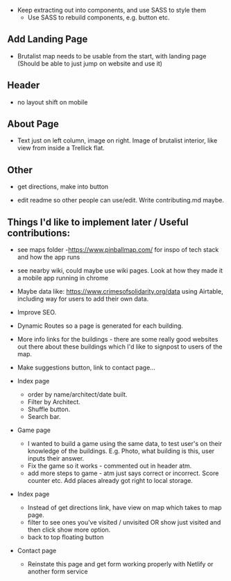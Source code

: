 - Keep extracting out into components, and use SASS to style them
  - Use SASS to rebuild components, e.g. button etc.

## Add Landing Page

- Brutalist map needs to be usable from the start, with landing page (Should be able to just jump on website and use it)

## Header

- no layout shift on mobile

## About Page

- Text just on left column, image on right. Image of brutalist interior, like view from inside a Trellick flat.

## Other

- get directions, make into button

- edit readme so other people can use/edit. Write contributing.md maybe.

## Things I'd like to implement later / Useful contributions:

- see maps folder -https://www.pinballmap.com/ for inspo of tech stack and how the app runs
- see nearby wiki, could maybe use wiki pages. Look at how they made it a mobile app running in chrome
- Maybe data like: https://www.crimesofsolidarity.org/data using Airtable, including way for users to add their own data.
- Improve SEO.
- Dynamic Routes so a page is generated for each building.
- More info links for the buildings - there are some really good websites out there about these buildings which I'd like to signpost to users of the map.
- Make suggestions button, link to contact page...
- Index page
  - order by name/architect/date built.
  - Filter by Architect.
  - Shuffle button.
  - Search bar.
- Game page
  - I wanted to build a game using the same data, to test user's on their knowledge of the buildings. E.g. Photo, what building is this, user inputs their answer.
  - Fix the game so it works - commented out in header atm.
  - add more steps to game - atm just says correct or incorrect. Score counter etc. Add places already got right to local storage.
- Index page

  - Instead of get directions link, have view on map which takes to map page.
  - filter to see ones you've visited / unvisited OR show just visited and then click show more option.
  - back to top floating button

- Contact page
  - Reinstate this page and get form working properly with Netlify or another form service
